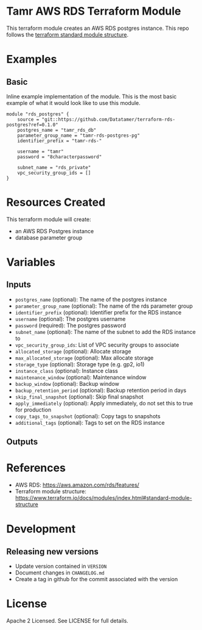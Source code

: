 # Tamr AWS RDS Terraform Module
This terraform module creates an AWS RDS postgres instance.
This repo follows the [terraform standard module structure](https://www.terraform.io/docs/modules/index.html#standard-module-structure).

# Examples
## Basic
Inline example implementation of the module.  This is the most basic example of what it would look like to use this module.
```
module "rds_postgres" {
    source = "git::https://github.com/Datatamer/terraform-rds-postgres?ref=0.1.0"
    postgres_name = "tamr_rds_db"
    parameter_group_name = "tamr-rds-postgres-pg"
    identifier_prefix = "tamr-rds-"

    username = "tamr"
    password = "8characterpassword"

    subnet_name = "rds_private"
    vpc_security_group_ids = []
}
```

# Resources Created
This terraform module will create:
* an AWS RDS Postgres instance
* database parameter group

# Variables
## Inputs
* `postgres_name` (optional): The name of the postgres instance
* `parameter_group_name` (optional): The name of the rds parameter group
* `identifier_prefix` (optional): Identifier prefix for the RDS instance
* `username` (optional): The postgres username
* `password` (required): The postgres password
* `subnet_name` (optional): The name of the subnet to add the RDS instance to
* `vpc_security_group_ids`: List of VPC security groups to associate
* `allocated_storage` (optional): Allocate storage
* `max_allocated_storage` (optional): Max allocate storage
* `storage_type` (optional): Storage type (e.g. gp2, io1)
* `instance_class` (optional): Instance class
* `maintenance_window` (optional): Maintenance window
* `backup_window` (optional): Backup window
* `backup_retention_period` (optional): Backup retention period in days
* `skip_final_snapshot` (optional): Skip final snapshot
* `apply_immediately` (optional): Apply immediately, do not set this to true for production
* `copy_tags_to_snapshot` (optional): Copy tags to snapshots
* `additional_tags` (optional): Tags to set on the RDS instance

## Outputs

# References
* AWS RDS: https://aws.amazon.com/rds/features/
* Terraform module structure: https://www.terraform.io/docs/modules/index.html#standard-module-structure

# Development
## Releasing new versions
* Update version contained in `VERSION`
* Document changes in `CHANGELOG.md`
* Create a tag in github for the commit associated with the version

# License
Apache 2 Licensed. See LICENSE for full details.
